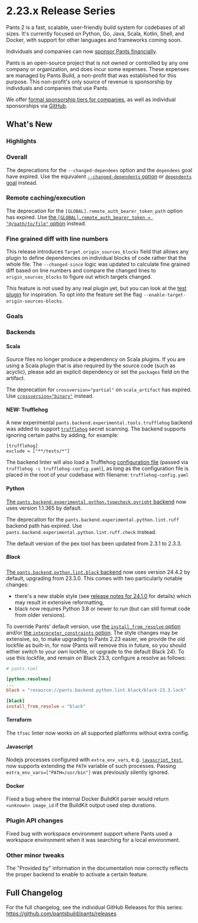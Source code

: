 # 2.23.x Release Series

Pants 2 is a fast, scalable, user-friendly build system for codebases of all sizes. It's currently focused on Python, Go, Java, Scala, Kotlin, Shell, and Docker, with support for other languages and frameworks coming soon.

Individuals and companies can now [sponsor Pants financially](https://www.pantsbuild.org/sponsorship).

Pants is an open-source project that is not owned or controlled by any one company or organization, and does incur some expenses. These expenses are managed by Pants Build, a non-profit that was established for this purpose. This non-profit's only source of revenue is sponsorship by individuals and companies that use Pants.

We offer [formal sponsorship tiers for companies](https://www.pantsbuild.org/sponsorship), as well as individual sponsorships via [GitHub](https://github.com/sponsors/pantsbuild).

## What's New

### Highlights

### Overall



The deprecations for the `--changed-dependees` option and the `dependees` goal have expired. Use the equivalent [`--changed-dependents` option](https://www.pantsbuild.org/2.23/reference/subsystems/changed#dependents) or [`dependents` goal](https://www.pantsbuild.org/2.23/reference/goals/dependents) instead.

### Remote caching/execution


The deprecation for the `[GLOBAL].remote_auth_bearer_token_path` option has expired. Use [the `[GLOBAL].remote_auth_bearer_token = "@/path/to/file"` option](https://www.pantsbuild.org/2.23/reference/global-options#remote_oauth_bearer_token) instead.

### Fine grained diff with line numbers

This release introduces `Target.origin_sources_blocks` field that allows any
plugin to define dependencies on individual blocks of code rather that the
whole file. The `--changed-since` logic was updated  to calculate fine grained
diff based on line numbers and compare the changed lines to
`origin_sources_blocks` to figure out which targets changed.

This feature is not used by any real plugin yet, but you can look at the [test
plugin](https://github.com/pantsbuild/pants/tree/2.23.x/testprojects/pants-plugins/src/python/python_constant/target_types.py)
for inspiration. To opt into the feature set the flag
`--enable-target-origin-sources-blocks`.

### Goals


### Backends

#### Scala

Source files no longer produce a dependency on Scala plugins. If you are using a Scala plugin that is also required by the source code (such as acyclic), please add an explicit dependency or set the `packages` field on the artifact.

The deprecation for `crossversion="partial"` on `scala_artifact` has expired. Use [`crossversion="binary"`](https://www.pantsbuild.org/2.23/reference/targets/scala_artifact#crossversion) instead.

#### NEW: Trufflehog

A new experimental `pants.backend.experimental.tools.trufflehog` backend was added to support
[`trufflehog`](https://trufflesecurity.com/trufflehog) secret scanning. The backend supports ignoring certain paths by adding, for example:
```
[trufflehog]
exclude = ["**/tests/*"]
```

The backend linter will also load a Trufflehog [configuration file](https://github.com/trufflesecurity/trufflehog?tab=readme-ov-file#regex-detector-example) (passed via `trufflehog -c trufflehog-config.yaml`), as long as the configuration file is placed in the root of your codebase with filename: `trufflehog-config.yaml`

#### Python

[The `pants.backend.experimental.python.typecheck.pyright` backend](https://www.pantsbuild.org/2.23/reference/subsystems/pyright) now uses version 1.1.365 by default.

The deprecation for the `pants.backend.experimental.python.lint.ruff` backend path has expired. Use `pants.backend.experimental.python.lint.ruff.check` instead.

The default version of the pex tool has been updated from 2.3.1 to 2.3.3.

##### Black

[The `pants.backend.python.lint.black` backend](https://www.pantsbuild.org/2.23/reference/subsystems/black) now uses version 24.4.2 by default, upgrading from 23.3.0. This comes with two particularly notable changes:

- there's a new stable style (see [release notes for 24.1.0](https://black.readthedocs.io/en/stable/change_log.html) for details) which may result in extensive reformatting,
- black now requires Python 3.8 or newer to _run_ (but can still format code from older versions).

To override Pants' default version, use [the `install_from_resolve` option](https://www.pantsbuild.org/2.23/reference/subsystems/black#install_from_resolve) and/or [the `interpreter_constraints` option](https://www.pantsbuild.org/2.23/reference/subsystems/black#interpreter_constraints). The style changes may be extensive, so, to make upgrading to Pants 2.23 easier, we provide the old lockfile as built-in, for now (Pants will remove this in future, so you should either switch to your own lockfile, or upgrade to the default Black 24). To use this lockfile, and remain on Black 23.3, configure a resolve as follows:

``` toml
# pants.toml

[python.resolves]
...
black = "resource://pants.backend.python.lint.black/black-23.3.lock"

[black]
install_from_resolve = "black"
```

#### Terraform

The `tfsec` linter now works on all supported platforms without extra config. 

#### Javascript

Nodejs processes configured with `extra_env_vars`, e.g.
[`javascript_test`](https://www.pantsbuild.org/2.23/reference/targets/javascript_test),
now supports extending the `PATH` variable of such processes. Passing `extra_env_vars=["PATH=/usr/bin"]` was previously
silently ignored.

#### Docker

Fixed a bug where the internal Docker BuildKit parser would return `<unknown> image_id` if the BuildKit output used step durations.

### Plugin API changes

Fixed bug with workspace environment support where Pants used a workspace environment when it was searching for a local environment.

### Other minor tweaks

The "Provided by" information in the documentation now correctly reflects the proper backend to enable to activate a certain feature.

## Full Changelog

For the full changelog, see the individual GitHub Releases for this series: https://github.com/pantsbuild/pants/releases

